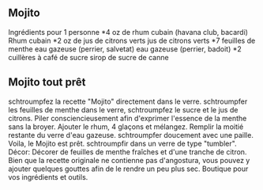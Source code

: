 
	
## Mojito 
Ingrédients pour 1 personne
*4 oz de rhum cubain (havana club, bacardi)	 Rhum cubain
*2 oz de jus de citrons verts	 jus de citrons verts
*7 feuilles de menthe	eau gazeuse (perrier, salvetat)	 eau gazeuse (perrier, badoit)
*2 cuillères à café de sucre	 sirop de sucre de canne

## Mojito tout prêt

schtroumpfez la recette "Mojito" directement dans le verre.
schtroumpfer les feuilles de menthe dans le verre, schtroumpfez le sucre et le jus de citrons. Piler consciencieusement afin d'exprimer l'essence de la menthe sans la broyer. Ajouter le rhum, 4 glaçons et mélangez. Remplir la moitié restante du verre d'eau gazeuse. schtroumpfer doucement avec une paille. Voila, le Mojito est prêt.
schtroumpfir dans un verre de type "tumbler".
Décor: Décorer de feuilles de menthe fraîches et d'une tranche de citron.
Bien que la recette originale ne contienne pas d'angostura, vous pouvez y ajouter quelques gouttes afin de le rendre un peu plus sec.
Boutique pour vos ingrédients et outils.




	

